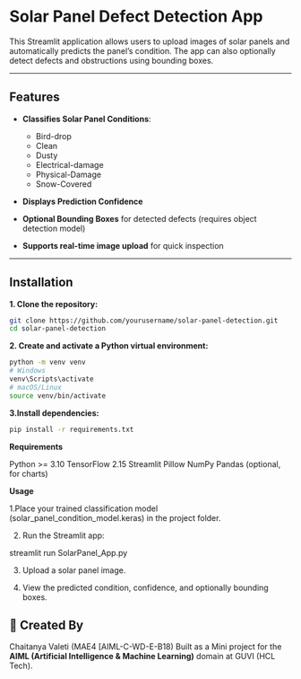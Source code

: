 # Solar Panel Defect Detection App

This Streamlit application allows users to upload images of solar panels and automatically predicts the panel’s condition. The app can also optionally detect defects and obstructions using bounding boxes.

---

## Features

- **Classifies Solar Panel Conditions**:  
  - Bird-drop  
  - Clean  
  - Dusty  
  - Electrical-damage  
  - Physical-Damage  
  - Snow-Covered  

- **Displays Prediction Confidence**  
- **Optional Bounding Boxes** for detected defects (requires object detection model)  
- **Supports real-time image upload** for quick inspection  

---

## Installation

**1. Clone the repository:**

```bash
git clone https://github.com/yourusername/solar-panel-detection.git
cd solar-panel-detection
```

**2. Create and activate a Python virtual environment:**
```bash
python -m venv venv
# Windows
venv\Scripts\activate
# macOS/Linux
source venv/bin/activate
```

**3.Install dependencies:**
```bash
pip install -r requirements.txt
```

**Requirements**

Python >= 3.10
TensorFlow 2.15
Streamlit
Pillow
NumPy
Pandas (optional, for charts)


**Usage**

1.Place your trained classification model (solar_panel_condition_model.keras) in the project folder.

2. Run the Streamlit app:

streamlit run SolarPanel_App.py

3. Upload a solar panel image.

4. View the predicted condition, confidence, and optionally bounding boxes.


## 👤 Created By

Chaitanya Valeti (MAE4 [AIML-C-WD-E-B18)
Built as a Mini project for the **AIML (Artificial Intelligence & Machine Learning)** domain at GUVI (HCL Tech).
